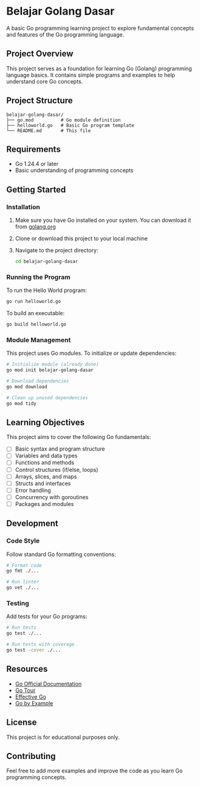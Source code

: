 # Belajar Golang Dasar

A basic Go programming learning project to explore fundamental concepts and features of the Go programming language.

## Project Overview

This project serves as a foundation for learning Go (Golang) programming language basics. It contains simple programs and examples to help understand core Go concepts.

## Project Structure

```
belajar-golang-dasar/
├── go.mod          # Go module definition
├── helloworld.go   # Basic Go program template
└── README.md       # This file
```

## Requirements

- Go 1.24.4 or later
- Basic understanding of programming concepts

## Getting Started

### Installation

1. Make sure you have Go installed on your system. You can download it from [golang.org](https://golang.org/download/)

2. Clone or download this project to your local machine

3. Navigate to the project directory:
   ```bash
   cd belajar-golang-dasar
   ```

### Running the Program

To run the Hello World program:

```bash
go run helloworld.go
```

To build an executable:

```bash
go build helloworld.go
```

### Module Management

This project uses Go modules. To initialize or update dependencies:

```bash
# Initialize module (already done)
go mod init belajar-golang-dasar

# Download dependencies
go mod download

# Clean up unused dependencies
go mod tidy
```

## Learning Objectives

This project aims to cover the following Go fundamentals:

- [ ] Basic syntax and program structure
- [ ] Variables and data types
- [ ] Functions and methods
- [ ] Control structures (if/else, loops)
- [ ] Arrays, slices, and maps
- [ ] Structs and interfaces
- [ ] Error handling
- [ ] Concurrency with goroutines
- [ ] Packages and modules

## Development

### Code Style

Follow standard Go formatting conventions:

```bash
# Format code
go fmt ./...

# Run linter
go vet ./...
```

### Testing

Add tests for your Go programs:

```bash
# Run tests
go test ./...

# Run tests with coverage
go test -cover ./...
```

## Resources

- [Go Official Documentation](https://golang.org/doc/)
- [Go Tour](https://tour.golang.org/)
- [Effective Go](https://golang.org/doc/effective_go.html)
- [Go by Example](https://gobyexample.com/)

## License

This project is for educational purposes only.

## Contributing

Feel free to add more examples and improve the code as you learn Go programming concepts.
